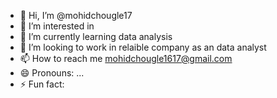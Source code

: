 - 👋 Hi, I’m @mohidchougle17
- 👀 I’m interested in
- 🌱 I’m currently learning data analysis
- 💞️ I’m looking to work in relaible company as an data analyst
- 📫 How to reach me mohidchougle1617@gmail.com
- 😄 Pronouns: ...
- ⚡ Fun fact:

<!---
mohidchougle17/mohidchougle17 is a ✨ special ✨ repository because its `README.md` (this file) appears on your GitHub profile.
You can click the Preview link to take a look at your changes.
--->
